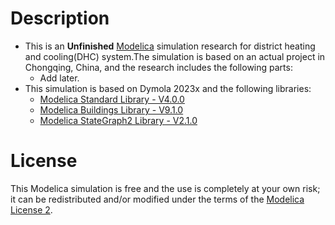 # Description
- This is an **Unfinished** [Modelica](https://modelica.org/) simulation research for district heating and cooling(DHC) system.The simulation is based on an actual project in Chongqing, China, and the research includes the following parts:
	+ Add later.
- This simulation is based on Dymola 2023x and the following libraries:
	+ [Modelica Standard Library - V4.0.0](https://github.com/modelica/ModelicaStandardLibrary)
	+ [Modelica Buildings Library - V9.1.0](https://github.com/lbl-srg/modelica-buildings)
	+ [Modelica StateGraph2 Library - V2.1.0](https://github.com/HansOlsson/Modelica_StateGraph2)

# License
This Modelica simulation is free and the use is completely at your own risk; it can be redistributed and/or modified under the terms of the [Modelica License 2](https://modelica.org/licenses/ModelicaLicense2).
